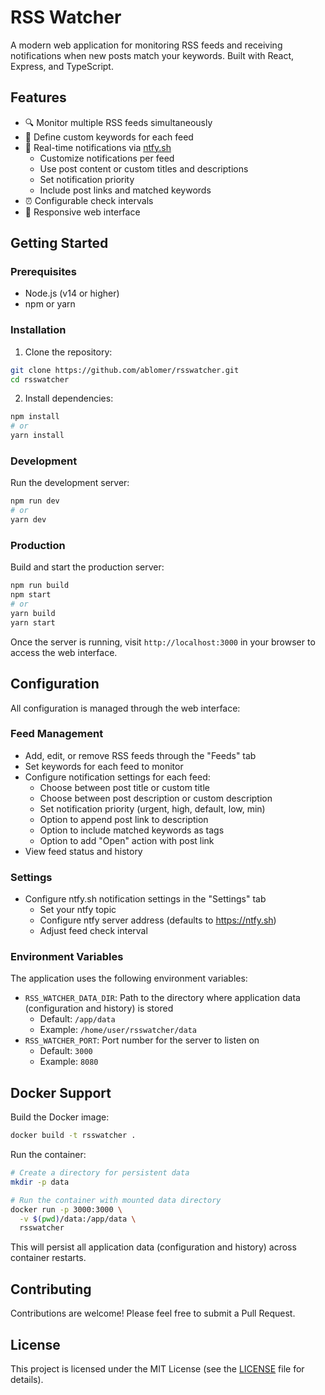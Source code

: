 # RSS Watcher

A modern web application for monitoring RSS feeds and receiving notifications when new posts match your keywords. Built with React, Express, and TypeScript.

## Features

- 🔍 Monitor multiple RSS feeds simultaneously
- 🔑 Define custom keywords for each feed
- 🔔 Real-time notifications via [ntfy.sh](https://ntfy.sh)
  - Customize notifications per feed
  - Use post content or custom titles and descriptions
  - Set notification priority
  - Include post links and matched keywords
- ⏰ Configurable check intervals
- 📱 Responsive web interface

## Getting Started

### Prerequisites

- Node.js (v14 or higher)
- npm or yarn

### Installation

1. Clone the repository:
```bash
git clone https://github.com/ablomer/rsswatcher.git
cd rsswatcher
```

2. Install dependencies:
```bash
npm install
# or
yarn install
```

### Development

Run the development server:

```bash
npm run dev
# or
yarn dev
```

### Production

Build and start the production server:

```bash
npm run build
npm start
# or
yarn build
yarn start
```

Once the server is running, visit `http://localhost:3000` in your browser to access the web interface.

## Configuration

All configuration is managed through the web interface:

### Feed Management
- Add, edit, or remove RSS feeds through the "Feeds" tab
- Set keywords for each feed to monitor
- Configure notification settings for each feed:
  - Choose between post title or custom title
  - Choose between post description or custom description
  - Set notification priority (urgent, high, default, low, min)
  - Option to append post link to description
  - Option to include matched keywords as tags
  - Option to add "Open" action with post link
- View feed status and history

### Settings
- Configure ntfy.sh notification settings in the "Settings" tab
  - Set your ntfy topic
  - Configure ntfy server address (defaults to https://ntfy.sh)
  - Adjust feed check interval

### Environment Variables

The application uses the following environment variables:

- `RSS_WATCHER_DATA_DIR`: Path to the directory where application data (configuration and history) is stored
  - Default: `/app/data`
  - Example: `/home/user/rsswatcher/data`
- `RSS_WATCHER_PORT`: Port number for the server to listen on
  - Default: `3000`
  - Example: `8080`

## Docker Support

Build the Docker image:

```bash
docker build -t rsswatcher .
```

Run the container:

```bash
# Create a directory for persistent data
mkdir -p data

# Run the container with mounted data directory
docker run -p 3000:3000 \
  -v $(pwd)/data:/app/data \
  rsswatcher
```
This will persist all application data (configuration and history) across container restarts.

## Contributing

Contributions are welcome! Please feel free to submit a Pull Request.

## License

This project is licensed under the MIT License (see the [LICENSE](LICENSE) file for details).
